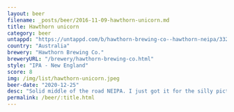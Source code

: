 ```yaml
---
layout: beer
filename: _posts/beer/2016-11-09-hawthorn-unicorn.md
title: Hawthorn unicorn
category: beer
untappd: "https://untappd.com/b/hawthorn-brewing-co--hawthorn-neipa/3324846"
country: "Australia"
brewery: "Hawthorn Brewing Co."
breweryURL: "/brewery/hawthorn-brewing-co.html"
style: "IPA - New England"
score: 8
img: /img/list/hawthorn-unicorn.jpeg
beer-date: "2020-12-25"
desc: "Solid middle of the road NEIPA. I just got it for the silly picture but it turned out really good, was the best beer I found that night"
permalink: /beer/:title.html
---
```

